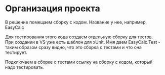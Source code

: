 # Организация проекта

В решение помещаем сборку с кодом. Название у нее, например, EasyCalc

Для тестирования этого кода создаем отдельную сборку для тестов. При создании в VS уже есть шаблон для xUnit. Имя даем EasyCalc.Test - таким образом сразу видно, что это сборка с тестами и что она тестирует.

Подключаем в сборке с тестами ссылку на сборку с кодом, который надо тестировать.